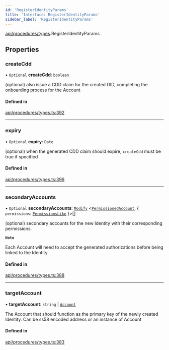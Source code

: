 ```yaml
---
id: 'RegisterIdentityParams'
title: 'Interface: RegisterIdentityParams'
sidebar_label: 'RegisterIdentityParams'
---
```


[api/procedures/types](../../../../../modules/API/Procedures/Types/Types.md).RegisterIdentityParams

## Properties

### createCdd

• `Optional` **createCdd**: `boolean`

(optional) also issue a CDD claim for the created DID, completing the onboarding process for the Account

#### Defined in

[api/procedures/types.ts:392](https://github.com/PolymeshAssociation/polymesh-sdk/blob/95e180d28/src/api/procedures/types.ts#L392)

---

### expiry

• `Optional` **expiry**: `Date`

(optional) when the generated CDD claim should expire, `createCdd` must be true if specified

#### Defined in

[api/procedures/types.ts:396](https://github.com/PolymeshAssociation/polymesh-sdk/blob/95e180d28/src/api/procedures/types.ts#L396)

---

### secondaryAccounts

• `Optional` **secondaryAccounts**: [`Modify`](../../../../../modules/Types/Utils/Utils.md#modify) \<[`PermissionedAccount`](../../../../Types/PermissionedAccount/PermissionedAccount.md), \{ `permissions`: [`PermissionsLike`](../../../../../modules/Types/Types.md#permissionslike) }\>[]

(optional) secondary accounts for the new Identity with their corresponding permissions.

**`Note`**

Each Account will need to accept the generated authorizations before being linked to the Identity

#### Defined in

[api/procedures/types.ts:388](https://github.com/PolymeshAssociation/polymesh-sdk/blob/95e180d28/src/api/procedures/types.ts#L388)

---

### targetAccount

• **targetAccount**: `string` \| [`Account`](../../../../../classes/API/Entities/Account/Account.md)

The Account that should function as the primary key of the newly created Identity. Can be ss58 encoded address or an instance of Account

#### Defined in

[api/procedures/types.ts:383](https://github.com/PolymeshAssociation/polymesh-sdk/blob/95e180d28/src/api/procedures/types.ts#L383)
